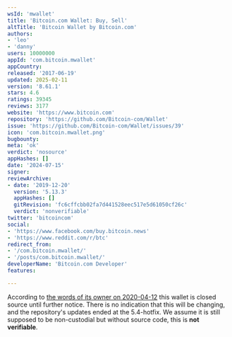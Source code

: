 ```yaml
---
wsId: 'mwallet'
title: 'Bitcoin.com Wallet: Buy, Sell'
altTitle: 'Bitcoin Wallet by Bitcoin.com'
authors:
- 'leo'
- 'danny'
users: 10000000
appId: 'com.bitcoin.mwallet'
appCountry: 
released: '2017-06-19'
updated: 2025-02-11
version: '8.61.1'
stars: 4.6
ratings: 39345
reviews: 3177
website: 'https://www.bitcoin.com'
repository: 'https://github.com/Bitcoin-com/Wallet'
issue: 'https://github.com/Bitcoin-com/Wallet/issues/39'
icon: 'com.bitcoin.mwallet.png'
bugbounty: 
meta: 'ok'
verdict: 'nosource'
appHashes: []
date: '2024-07-15'
signer: 
reviewArchive:
- date: '2019-12-20'
  version: '5.13.3'
  appHashes: []
  gitRevision: 'fc6cffcbb02fa7d441528eec517e5d61050cf26c'
  verdict: 'nonverifiable'
twitter: 'bitcoincom'
social:
- 'https://www.facebook.com/buy.bitcoin.news'
- 'https://www.reddit.com/r/btc'
redirect_from:
- '/com.bitcoin.mwallet/'
- '/posts/com.bitcoin.mwallet/'
developerName: 'Bitcoin.com Developer'
features: 

---
```


According to
[the words of its owner on 2020-04-12](https://www.reddit.com/r/btc/comments/g04ece/bitcoincom_wallet_app_is_still_closed_source/fn7rlvy/)
this wallet is closed source until further notice. There is no indication that this will be changing, and the repository's updates ended at the 5.4-hotfix. We assume it is still supposed to be non-custodial but without source code, this is **not verifiable**.
